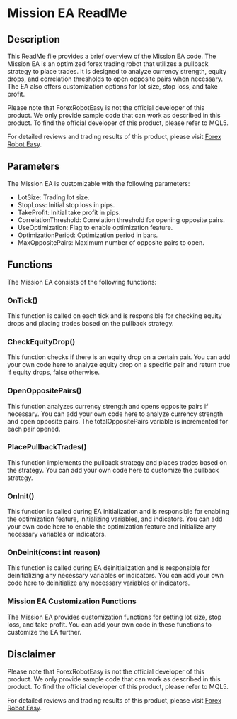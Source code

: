 # Mission EA ReadMe

## Description
This ReadMe file provides a brief overview of the Mission EA code. The Mission EA is an optimized forex trading robot that utilizes a pullback strategy to place trades. It is designed to analyze currency strength, equity drops, and correlation thresholds to open opposite pairs when necessary. The EA also offers customization options for lot size, stop loss, and take profit.

Please note that ForexRobotEasy is not the official developer of this product. We only provide sample code that can work as described in this product. To find the official developer of this product, please refer to MQL5.

For detailed reviews and trading results of this product, please visit [Forex Robot Easy](https://forexroboteasy.com/forex-robot-review/mission-ea-review-optimized-forex-trading-with-pullback-strategy/).

## Parameters
The Mission EA is customizable with the following parameters:

- LotSize: Trading lot size.
- StopLoss: Initial stop loss in pips.
- TakeProfit: Initial take profit in pips.
- CorrelationThreshold: Correlation threshold for opening opposite pairs.
- UseOptimization: Flag to enable optimization feature.
- OptimizationPeriod: Optimization period in bars.
- MaxOppositePairs: Maximum number of opposite pairs to open.

## Functions
The Mission EA consists of the following functions:

### OnTick()
This function is called on each tick and is responsible for checking equity drops and placing trades based on the pullback strategy.

### CheckEquityDrop()
This function checks if there is an equity drop on a certain pair. You can add your own code here to analyze equity drop on a specific pair and return true if equity drops, false otherwise.

### OpenOppositePairs()
This function analyzes currency strength and opens opposite pairs if necessary. You can add your own code here to analyze currency strength and open opposite pairs. The totalOppositePairs variable is incremented for each pair opened.

### PlacePullbackTrades()
This function implements the pullback strategy and places trades based on the strategy. You can add your own code here to customize the pullback strategy.

### OnInit()
This function is called during EA initialization and is responsible for enabling the optimization feature, initializing variables, and indicators. You can add your own code here to enable the optimization feature and initialize any necessary variables or indicators.

### OnDeinit(const int reason)
This function is called during EA deinitialization and is responsible for deinitializing any necessary variables or indicators. You can add your own code here to deinitialize any necessary variables or indicators.

### Mission EA Customization Functions
The Mission EA provides customization functions for setting lot size, stop loss, and take profit. You can add your own code in these functions to customize the EA further.

## Disclaimer
Please note that ForexRobotEasy is not the official developer of this product. We only provide sample code that can work as described in this product. To find the official developer of this product, please refer to MQL5.

For detailed reviews and trading results of this product, please visit [Forex Robot Easy](https://forexroboteasy.com/forex-robot-review/mission-ea-review-optimized-forex-trading-with-pullback-strategy/).
